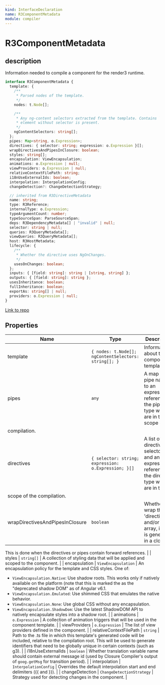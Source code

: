 ```yaml
---
kind: InterfaceDeclaration
name: R3ComponentMetadata
module: compiler
---
```


# R3ComponentMetadata

## description

Information needed to compile a component for the render3 runtime.

```ts
interface R3ComponentMetadata {
  template: {
    /**
     * Parsed nodes of the template.
     */
    nodes: t.Node[];

    /**
     * Any ng-content selectors extracted from the template. Contains `null` when an ng-content
     * element without selector is present.
     */
    ngContentSelectors: string[];
  };
  pipes: Map<string, o.Expression>;
  directives: { selector: string; expression: o.Expression }[];
  wrapDirectivesAndPipesInClosure: boolean;
  styles: string[];
  encapsulation: ViewEncapsulation;
  animations: o.Expression | null;
  viewProviders: o.Expression | null;
  relativeContextFilePath: string;
  i18nUseExternalIds: boolean;
  interpolation: InterpolationConfig;
  changeDetection?: ChangeDetectionStrategy;

  // inherited from R3DirectiveMetadata
  name: string;
  type: R3Reference;
  internalType: o.Expression;
  typeArgumentCount: number;
  typeSourceSpan: ParseSourceSpan;
  deps: R3DependencyMetadata[] | "invalid" | null;
  selector: string | null;
  queries: R3QueryMetadata[];
  viewQueries: R3QueryMetadata[];
  host: R3HostMetadata;
  lifecycle: {
    /**
     * Whether the directive uses NgOnChanges.
     */
    usesOnChanges: boolean;
  };
  inputs: { [field: string]: string | [string, string] };
  outputs: { [field: string]: string };
  usesInheritance: boolean;
  fullInheritance: boolean;
  exportAs: string[] | null;
  providers: o.Expression | null;
}
```

[Link to repo](https://github.com/timdeschryver/angular/blob/master/packages/compiler/src/render3/view/api.ts#L123-L207)

## Properties

| Name                            | Type                                                 | Description                                                                                     |
| ------------------------------- | ---------------------------------------------------- | ----------------------------------------------------------------------------------------------- |
| template                        | `{ nodes: t.Node[]; ngContentSelectors: string[]; }` | Information about the component's template.                                                     |
| pipes                           | `any`                                                | A map of pipe names to an expression referencing the pipe type which are in the scope of the    |
| compilation.                    |
| directives                      | `{ selector: string; expression: o.Expression; }[]`  | A list of directive selectors and an expression referencing the directive type which are in the |
| scope of the compilation.       |
| wrapDirectivesAndPipesInClosure | `boolean`                                            | Whether to wrap the 'directives' and/or `pipes` array, if one is generated, in a closure.       |

This is done when the directives or pipes contain forward references. |
| styles | `string[]` | A collection of styling data that will be applied and scoped to the component. |
| encapsulation | `ViewEncapsulation` | An encapsulation policy for the template and CSS styles. One of:

- `ViewEncapsulation.Native`: Use shadow roots. This works only if natively available on the
  platform (note that this is marked the as the "deprecated shadow DOM" as of Angular v6.1.
- `ViewEncapsulation.Emulated`: Use shimmed CSS that emulates the native behavior.
- `ViewEncapsulation.None`: Use global CSS without any encapsulation.
- `ViewEncapsulation.ShadowDom`: Use the latest ShadowDOM API to natively encapsulate styles
  into a shadow root. |
  | animations | `o.Expression` | A collection of animation triggers that will be used in the component template. |
  | viewProviders | `o.Expression` | The list of view providers defined in the component. |
  | relativeContextFilePath | `string` | Path to the .ts file in which this template's generated code will be included, relative to
  the compilation root. This will be used to generate identifiers that need to be globally
  unique in certain contexts (such as g3). |
  | i18nUseExternalIds | `boolean` | Whether translation variable name should contain external message id
  (used by Closure Compiler's output of `goog.getMsg` for transition period). |
  | interpolation | `InterpolationConfig` | Overrides the default interpolation start and end delimiters ({{ and }}). |
  | changeDetection | `ChangeDetectionStrategy` | Strategy used for detecting changes in the component. |
